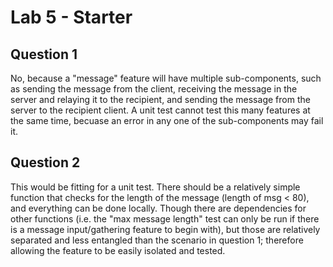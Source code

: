 # Lab 5 - Starter

## Question 1
No, because a "message" feature will have multiple sub-components, such as sending the message from the client, receiving the message in the server and relaying it to the recipient, and sending the message from the server to the recipient client. A unit test cannot test this many features at the same time, becuase an error in any one of the sub-components may fail it.

## Question 2
This would be fitting for a unit test. There should be a relatively simple function that checks for the length of the message (length of msg < 80), and everything can be done locally. Though there are dependencies for other functions (i.e. the "max message length" test can only be run if there is a message input/gathering feature to begin with), but those are relatively separated and less entangled than the scenario in question 1; therefore allowing the feature to be easily isolated and tested.